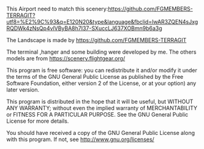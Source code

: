 This Airport need to match this scenery:https://github.com/FGMEMBERS-TERRAGIT?utf8=%E2%9C%93&q=E120N20&type&language&fbclid=IwAR3ZQEN4sJxgRQDWk4zNsQp4vlVByBA8h7I37-SXuccLJ637XOBmn9b6a3g

The Landscape is made by https://github.com/FGMEMBERS-TERRAGIT

The terminal ,hanger and some building were developed by me. The others models are from https://scenery.flightgear.org/

This program is free software: you can redistribute it and/or modify it under the terms of the GNU General Public License as published by the Free Software Foundation, either version 2 of the License, or at your option) any later version.

This program is distributed in the hope that it will be useful, but WITHOUT ANY WARRANTY; without even the implied warranty of MERCHANTABILITY or FITNESS FOR A PARTICULAR PURPOSE. See the GNU General Public License for more details.

You should have received a copy of the GNU General Public License along with this program. If not, see http://www.gnu.org/licenses/
